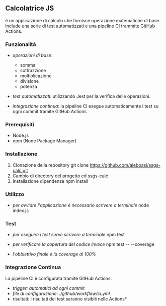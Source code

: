 ## Calcolatrice JS

è un applicazione di calcolo che fornisce operazione matematiche di base.
Include una serie di test automatizzati e una pipeline CI trammite GitHub Actions.

### Funzionalità
- *operazioni di base*:
  - somma
  - sottrazzione
  - moltiplicazione
  - divisione
  - potenza

- *test automatizzati*: utilizzando Jest per la verifica delle operazioni.
- *integrazione continua*: la pipeline CI esegue automaticamente i test su ogni commit tramite GitHub Actions
  
### Prerequisiti
- Node.js
- npm (Node Package Manager)

### Installazione
  1. Clonazione della repository
     git clone https://github.com/aleboasi/ssgs-calc.git
  2. Cambio di directory del progetto
     cd ssgs-calc
  3. Installazione dipendenze
     npm install
     
### Utilizzo
- *per avviare l'applicazione è necessario scrivere a terminale*
    node index.js

### Test
- *per eseguire i test serve scrivere a terminale*
  npm test

- *per verificare la copertura del codice invece*
  npm test -- --coverage

- *l'obbiettivo finale è la coverage al 100%*

### Integrazione Continua
La pipeline CI è configurata tramite GitHub Actions:
  - *trigger: automatici ad ogni commit*
  - *file di configurazione: ./github/workflow/ci.yml*
  - risultati: i risultati dei test saranno visibili nelle Actions*
